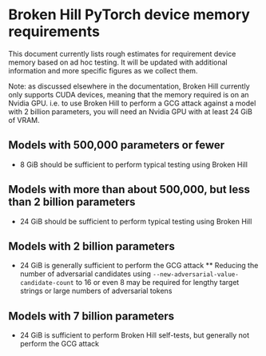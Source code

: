# Broken Hill PyTorch device memory requirements

This document currently lists rough estimates for requirement device memory based on ad hoc testing. It will be updated with additional information and more specific figures as we collect them.

Note: as discussed elsewhere in the documentation, Broken Hill currently only supports CUDA devices, meaning that the memory required is on an Nvidia GPU. i.e. to use Broken Hill to perform a GCG attack against a model with 2 billion parameters, you will need an Nvidia GPU with at least 24 GiB of VRAM.

## Models with 500,000 parameters or fewer

* 8 GiB should be sufficient to perform typical testing using Broken Hill

## Models with more than about 500,000, but less than 2 billion parameters

* 24 GiB should be sufficient to perform typical testing using Broken Hill

## Models with 2 billion parameters

* 24 GiB is generally sufficient to perform the GCG attack
** Reducing the number of adversarial candidates using `--new-adversarial-value-candidate-count` to 16 or even 8 may be required for lengthy target strings or large numbers of adversarial tokens

## Models with 7 billion parameters

* 24 GiB is sufficient to perform Broken Hill self-tests, but generally not perform the GCG attack
